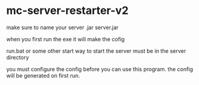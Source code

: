 # mc-server-restarter-v2
make sure to name your server .jar server.jar

when you first run the exe it will make the cofig

run.bat or some other start way to start the server must be in the server directory

you must configure the config before you can use this program. the config will be generated on first run.
